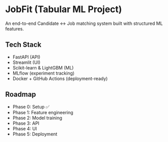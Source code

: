 # JobFit (Tabular ML Project)

An end-to-end Candidate ↔ Job matching system built with structured ML features.

## Tech Stack
- FastAPI (API)
- Streamlit (UI)
- Scikit-learn & LightGBM (ML)
- MLflow (experiment tracking)
- Docker + GitHub Actions (deployment-ready)

## Roadmap
- Phase 0: Setup ✅
- Phase 1: Feature engineering
- Phase 2: Model training
- Phase 3: API
- Phase 4: UI
- Phase 5: Deployment

